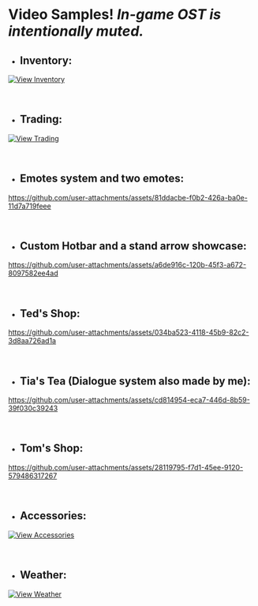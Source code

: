 # Video Samples! *In-game OST is intentionally muted.*

- ## Inventory:
[![View Inventory](https://img.youtube.com/vi/S_mbI0t7qZ0/0.jpg)](https://www.youtube.com/watch?v=S_mbI0t7qZ0)

<br>

- ## Trading:
[![View Trading](https://img.youtube.com/vi/z2LFRDvm0nw/0.jpg)](https://www.youtube.com/watch?v=z2LFRDvm0nw)

<br>

- ## Emotes system and two emotes:
https://github.com/user-attachments/assets/81ddacbe-f0b2-426a-ba0e-11d7a719feee

<br>

- ## Custom Hotbar and a stand arrow showcase:
https://github.com/user-attachments/assets/a6de916c-120b-45f3-a672-8097582ee4ad

<br>

- ## Ted's Shop:
https://github.com/user-attachments/assets/034ba523-4118-45b9-82c2-3d8aa726ad1a

<br>

- ## Tia's Tea (Dialogue system also made by me):
https://github.com/user-attachments/assets/cd814954-eca7-446d-8b59-39f030c39243

<br>

- ## Tom's Shop:
https://github.com/user-attachments/assets/28119795-f7d1-45ee-9120-579486317267

<br>

- ## Accessories:
[![View Accessories](https://img.youtube.com/vi/4U2YwGduFM4/0.jpg)](https://www.youtube.com/watch?v=4U2YwGduFM4)

<br>

- ## Weather:
[![View Weather](https://img.youtube.com/vi/BWdieBFFqcs/0.jpg)](https://www.youtube.com/watch?v=BWdieBFFqcs)
